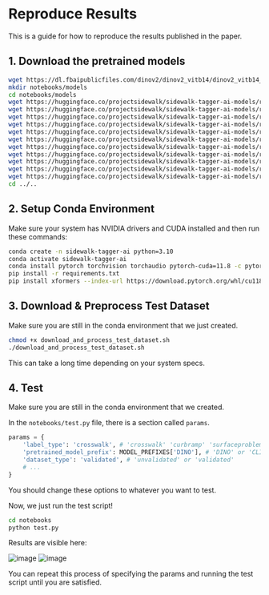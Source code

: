 # Reproduce Results
This is a guide for how to reproduce the results published in the paper.
## 1. Download the pretrained models
```bash
wget https://dl.fbaipublicfiles.com/dinov2/dinov2_vitb14/dinov2_vitb14_reg4_pretrain.pth
mkdir notebooks/models
cd notebooks/models
wget https://huggingface.co/projectsidewalk/sidewalk-tagger-ai-models/resolve/main/unvalidated-dino-cls-b-crosswalk-tags-best.pth?download=true
wget https://huggingface.co/projectsidewalk/sidewalk-tagger-ai-models/resolve/main/unvalidated-dino-cls-b-curbramp-tags-best.pth?download=true
wget https://huggingface.co/projectsidewalk/sidewalk-tagger-ai-models/resolve/main/unvalidated-dino-cls-b-obstacle-tags-best.pth?download=true
wget https://huggingface.co/projectsidewalk/sidewalk-tagger-ai-models/resolve/main/unvalidated-dino-cls-b-surfaceproblem-tags-best.pth?download=true
wget https://huggingface.co/projectsidewalk/sidewalk-tagger-ai-models/resolve/main/validated-clip-cls-b-crosswalk-tags-best.pth?download=true
wget https://huggingface.co/projectsidewalk/sidewalk-tagger-ai-models/resolve/main/validated-clip-cls-b-curbramp-tags-best.pth?download=true
wget https://huggingface.co/projectsidewalk/sidewalk-tagger-ai-models/resolve/main/validated-clip-cls-b-obstacle-tags-best.pth?download=true
wget https://huggingface.co/projectsidewalk/sidewalk-tagger-ai-models/resolve/main/validated-clip-cls-b-surfaceproblem-tags-best.pth?download=true
wget https://huggingface.co/projectsidewalk/sidewalk-tagger-ai-models/resolve/main/validated-dino-cls-b-curbramp-tags-best.pth?download=true
wget https://huggingface.co/projectsidewalk/sidewalk-tagger-ai-models/resolve/main/validated-dino-cls-b-obstacle-tags-best.pth?download=true
wget https://huggingface.co/projectsidewalk/sidewalk-tagger-ai-models/resolve/main/validated-dino-cls-b-surfaceproblem-tags-best.pth?download=true
cd ../..
```
## 2. Setup Conda Environment
Make sure your system has NVIDIA drivers and CUDA installed and then run these commands:
```bash
conda create -n sidewalk-tagger-ai python=3.10
conda activate sidewalk-tagger-ai
conda install pytorch torchvision torchaudio pytorch-cuda=11.8 -c pytorch -c nvidia
pip install -r requirements.txt
pip install xformers --index-url https://download.pytorch.org/whl/cu118
```
## 3. Download & Preprocess Test Dataset
Make sure you are still in the conda environment that we just created.
```bash
chmod +x download_and_process_test_dataset.sh
./download_and_process_test_dataset.sh
```
This can take a long time depending on your system specs.
## 4. Test
Make sure you are still in the conda environment that we created.

In the `notebooks/test.py` file, there is a section called `params`.

```python
params = {
    'label_type': 'crosswalk', # 'crosswalk' 'curbramp' 'surfaceproblem' 'obstacle'
    'pretrained_model_prefix': MODEL_PREFIXES['DINO'], # 'DINO' or 'CLIP'
    'dataset_type': 'validated', # 'unvalidated' or 'validated'
    # ...
}
```

You should change these options to whatever you want to test. 

Now, we just run the test script!
```bash
cd notebooks
python test.py
```

Results are visible here:

![image](https://github.com/user-attachments/assets/52d19021-00c0-454a-aced-1cf15f9feaee)
![image](https://github.com/user-attachments/assets/e3c16ce4-ffb2-44a6-ab6d-e44928011dac)

You can repeat this process of specifying the params and running the test script until you are satisfied.
